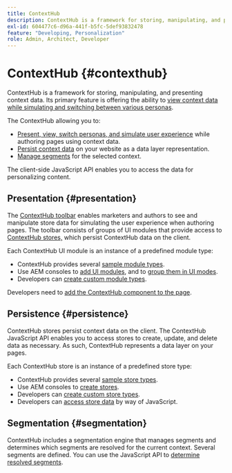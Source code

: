 ```yaml
---
title: ContextHub
description: ContextHub is a framework for storing, manipulating, and presenting context data
exl-id: 604477c6-d96a-441f-b5fc-5def93832478
feature: "Developing, Personalization"
role: Admin, Architect, Developer
---
```

# ContextHub {#contexthub}

ContextHub is a framework for storing, manipulating, and presenting context data. Its primary feature is offering the ability to [view context data while simulating and switching between various personas](/help/sites-cloud/authoring/personalization/contexthub.md).

The ContextHub allowing you to:

* [Present, view, switch personas, and simulate user experience](#presentation) while authoring pages using context data.
* [Persist context data](#persistence) on your website as a data layer representation.
* [Manage segments](#segmentation) for the selected context.

The client-side JavaScript API enables you to access the data for personalizing content.

## Presentation {#presentation}

The [ContextHub toolbar](/help/sites-cloud/authoring/personalization/contexthub.md) enables marketers and authors to see and manipulate store data for simulating the user experience when authoring pages. The toolbar consists of groups of UI modules that provide access to [ContextHub stores,](#persistence) which persist ContextHub data on the client.

Each ContextHub UI module is an instance of a predefined module type:

* ContextHub provides several [sample module types](sample-modules.md).
* Use AEM consoles to [add UI modules](configuring-contexthub.md#adding-a-ui-module), and to [group them in UI modes](configuring-contexthub.md#adding-a-ui-mode).
* Developers can [create custom module types](extending-contexthub.md#creating-contexthub-ui-module-types).

Developers need to [add the ContextHub component to the page](configuring-contexthub.md).

## Persistence {#persistence}

ContextHub stores persist context data on the client. The ContextHub JavaScript API enables you to access stores to create, update, and delete data as necessary. As such, ContextHub represents a data layer on your pages.

Each ContextHub store is an instance of a predefined store type:

* ContextHub provides several [sample store types](sample-stores.md).
* Use AEM consoles to [create stores](configuring-contexthub.md#creating-a-contexthub-store).
* Developers can [create custom store types](extending-contexthub.md#creating-custom-store-candidates).
* Developers can [access store data](adding-contexthub.md#interacting-with-contexthub-stores) by way of JavaScript.

## Segmentation {#segmentation}

ContextHub includes a segmentation engine that manages segments and determines which segments are resolved for the current context. Several segments are defined. You can use the JavaScript API to [determine resolved segments](adding-contexthub.md#determining-resolved-contexthub-segments).
